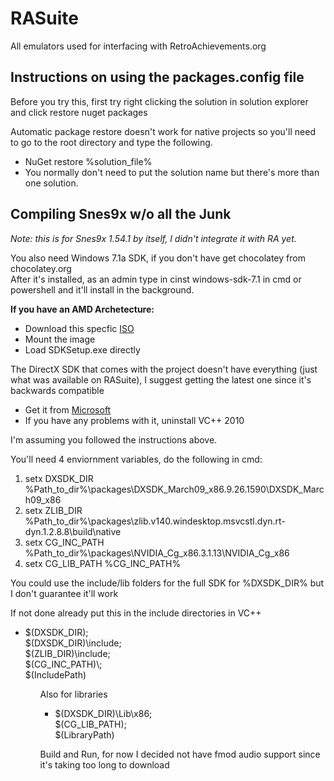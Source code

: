 RASuite
=======

All emulators used for interfacing with RetroAchievements.org


Instructions on using the packages.config file
----------------------------------------------
<p>Before you try this, first try right clicking the solution in solution explorer and click restore nuget packages</p>
<p>Automatic package restore doesn't work for native projects so you'll need to go to the root directory and type the following.</p>
<ul>
	<li>NuGet restore %solution_file%</li>
	<li>You normally don't need to put the solution name but there's more than one solution.</li>
</ul>


Compiling Snes9x w/o all the Junk 
---------------------------------
<p><i>Note: this is for Snes9x 1.54.1 by itself, I didn't integrate it with RA yet.</i></p>

<p>
	You also need Windows 7.1a SDK, if you don't have get chocolatey from chocolatey.org<br />
	After it's installed, as an admin type in cinst windows-sdk-7.1 in cmd or powershell and it'll install in the background.<br />
</p>

<p><strong>If you have an AMD Archetecture:</strong></p>
<ul>
	<li>Download this specfic <a href="http://download.microsoft.com/download/F/1/0/F10113F5-B750-4969-A255-274341AC6BCE/GRMSDKX_EN_DVD.iso">ISO</a></li>
	<li>Mount the image</li>
	<li>Load SDKSetup.exe directly</li>
</ul>


<p>The DirectX SDK that comes with the project doesn't have everything (just what was available on RASuite), I suggest getting the latest one since it's backwards compatible</p>
<ul>
	<li>Get it from <a href="https://download.microsoft.com/download/A/E/7/AE743F1F-632B-4809-87A9-AA1BB3458E31/DXSDK_Jun10.exe" >Microsoft</a></li>
	<li>If you have any problems with it, uninstall VC++ 2010</li>
</ul>


<p>I'm assuming you followed the instructions above.</p>
You'll need 4 enviornment variables, do the following in cmd:
<ol>
	<li>setx DXSDK_DIR %Path_to_dir%\packages\DXSDK_March09_x86.9.26.1590\DXSDK_March09_x86</li>
	<li>setx ZLIB_DIR %Path_to_dir%\packages\zlib.v140.windesktop.msvcstl.dyn.rt-dyn.1.2.8.8\build\native</li>
	<li>setx CG_INC_PATH %Path_to_dir%\packages\NVIDIA_Cg_x86.3.1.13\NVIDIA_Cg_x86</li>
	<li>setx CG_LIB_PATH %CG_INC_PATH%</li>
</ol>
<p>You could use the include/lib folders for the full SDK for %DXSDK_DIR% but I don't guarantee it'll work</p>

<p>If not done already put this in the include directories in VC++</p>
<ul>
	<li>$(DXSDK_DIR);<br />$(DXSDK_DIR)\include;<br />$(ZLIB_DIR)\include;<br />$(CG_INC_PATH)\;<br />$(IncludePath)</li>
<ul>

<p>Also for libraries</p>
<ul>
	<li>$(DXSDK_DIR)\Lib\x86;<br />$(CG_LIB_PATH);<br />$(LibraryPath)</li>
</ul>

<p>Build and Run, for now I decided not have fmod audio support since it's taking too long to download</p>
